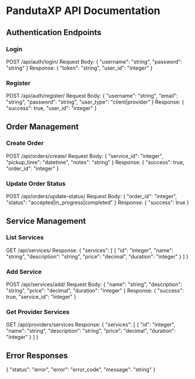 # PandutaXP API Documentation

## Authentication Endpoints

### Login

POST /api/auth/login/
Request Body:
{
    "username": "string",
    "password": "string"
}
Response: {
    "token": "string",
    "user_id": "integer"
}


### Register

POST /api/auth/register/
Request Body:
{
    "username": "string",
    "email": "string",
    "password": "string",
    "user_type": "client|provider"
}
Response: {
    "success": true,
    "user_id": "integer"
}


## Order Management

### Create Order

POST /api/orders/create/
Request Body:
{
    "service_id": "integer",
    "pickup_time": "datetime",
    "notes": "string"
}
Response: {
    "success": true,
    "order_id": "integer"
}


### Update Order Status

POST /api/orders/update-status/
Request Body:
{
    "order_id": "integer",
    "status": "accepted|in_progress|completed"
}
Response: {
    "success": true
}


## Service Management

### List Services

GET /api/services/
Response: {
    "services": [
        {
            "id": "integer",
            "name": "string",
            "description": "string",
            "price": "decimal",
            "duration": "integer"
        }
    ]
}


### Add Service

POST /api/services/add/
Request Body:
{
    "name": "string",
    "description": "string",
    "price": "decimal",
    "duration": "integer"
}
Response: {
    "success": true,
    "service_id": "integer"
}


### Get Provider Services

GET /api/providers/services
Response: {
    "services": [
        {
            "id": "integer",
            "name": "string",
            "description": "string",
            "price": "decimal",
            "duration": "integer"
        }
    ]
}


## Error Responses

{
    "status": "error",
    "error": "error_code",
    "message": "string"
}

